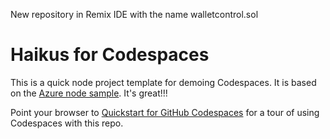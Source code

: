 New repository in Remix IDE with the name walletcontrol.sol
# Haikus for Codespaces

This is a quick node project template for demoing Codespaces. It is based on the [Azure node sample](
    https://github.com/Azure-Samples/nodejs-docs-hello-world). It's great!!!

Point your browser to [Quickstart for GitHub Codespaces](https://docs.github.com/en/codespaces/getting-started/quickstart) for a tour of using Codespaces with this repo.
